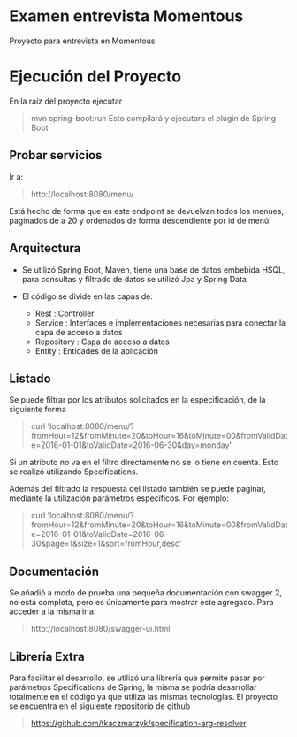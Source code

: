 # Examen entrevista Momentous

Proyecto para entrevista en Momentous


# Ejecución del Proyecto

En la raíz del proyecto ejecutar
> mvn spring-boot:run
Esto compilará y ejecutara el plugin de Spring Boot

## Probar servicios

Ir a:
> http://localhost:8080/menu/

Está hecho de forma que en este endpoint se devuelvan todos los menues, paginados de a 20 y ordenados de forma descendiente por id de menú.


## Arquitectura

- Se utilizó Spring Boot, Maven, tiene una base de datos embebida HSQL, para consultas y filtrado de datos se utilizó Jpa y Spring Data

- El código se divide en las capas de:

  - Rest : Controller
  - Service : Interfaces e implementaciones necesarias para conectar la capa de acceso a datos
  - Repository : Capa de acceso a datos
  - Entity : Entidades de la aplicación

## Listado

Se puede filtrar por los atributos solicitados en la especificación, de la siguiente forma
> curl 'localhost:8080/menu/?fromHour=12&fromMinute=20&toHour=16&toMinute=00&fromValidDate=2016-01-01&toValidDate=2016-06-30&day=monday'

Si un atributo no va en el filtro directamente no se lo tiene en cuenta. Esto se realizó utilizando Specifications.

Además del filtrado la respuesta del listado también se puede paginar, mediante la utilización parámetros específicos. Por ejemplo:

> curl 'localhost:8080/menu/?fromHour=12&fromMinute=20&toHour=16&toMinute=00&fromValidDate=2016-01-01&toValidDate=2016-06-30&page=1&size=1&sort=fromHour,desc'

## Documentación

Se añadió a modo de prueba una pequeña documentación con swagger 2, no está completa, pero es únicamente para mostrar este agregado. Para acceder a la misma ir a:

> http://localhost:8080/swagger-ui.html

## Librería Extra

Para facilitar el desarrollo, se utilizó una librería que permite pasar por parámetros Specifications de Spring, la misma se podría desarrollar totalmente en el código ya que utiliza las mismas tecnologías. El proyecto se encuentra en el siguiente repositorio de github

> https://github.com/tkaczmarzyk/specification-arg-resolver
